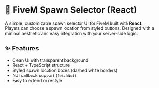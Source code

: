 <!-- @format -->

# 🚀 FiveM Spawn Selector (React)

A simple, customizable spawn selector UI for FiveM built with **React**. Players can choose a spawn location from styled buttons. Designed with a minimal aesthetic and easy integration with your server-side logic.

## ✨ Features

-   Clean UI with transparent background
-   React + TypeScript structure
-   Styled spawn location boxes (dashed white borders)
-   NUI callback support (`fetchNui`)
-   Easy to extend or restyle
